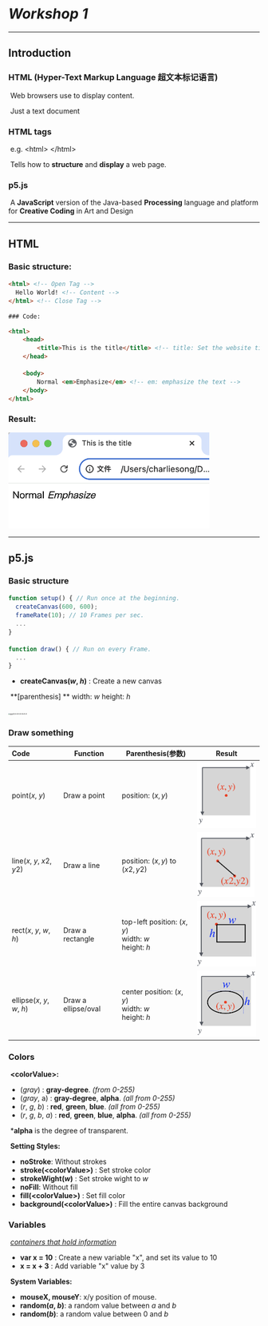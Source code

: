 # ***Workshop 1***

---

## **Introduction**

### **HTML** (Hyper-Text Markup Language 超文本标记语言)

​			Web browsers use to display content.

​			Just a text document

### HTML **tags** 

​			e.g. \<html\> \</html\>

​			Tells how to **structure** and **display** a web page.

### **p5.js**

​			A **JavaScript** version of the Java-based **Processing** language and platform for **Creative Coding** in Art and Design				

---

## **HTML**

### Basic structure:

```html
<html> <!-- Open Tag -->
  Hello World! <!-- Content -->
</html> <!-- Close Tag --> 
```

	### Code:

```html
<html>
	<head>
		<title>This is the title</title> <!-- title: Set the website title -->
	</head>
  
	<body>
		Normal <em>Emphasize</em> <!-- em: emphasize the text -->
	</body>
</html>
```

### Result:

<img src="Media/html1.png" alt="html1" style="zoom:60%;" />

---

## **p5.js**

### Basic structure

```javascript
function setup() { // Run once at the beginning.
  createCanvas(600, 600);
  frameRate(10); // 10 Frames per sec.
  ...
}

function draw() { // Run on every Frame.
  ...
}
```

- **createCanvas($w$, $h$)** : Create a new canvas

​				**[parenthesis] **	width: $w$ 		height: $h$

<img src="/Users/charliesong/Library/Application Support/typora-user-images/截屏2024-09-03 09.41.47.png" alt="截屏2024-09-03 09.41.47" style="zoom:20%;" />

### Draw something

| Code                        | Function            | Parenthesis(参数)                                           | Result                                                      |
| :-------------------------- | ------------------- | ----------------------------------------------------------- | ----------------------------------------------------------- |
| point($x$, $y$)             | Draw a point        | position: $(x,y)$                                           | <img src="Media/draw1.png" alt="draw1" style="zoom:20%;" /> |
| line($x$, $y$, $x2$, $y2$)  | Draw a line         | position: $(x,y)$ to $(x2,y2)$                              | <img src="Media/draw2.png" alt="draw2" style="zoom:20%;" /> |
| rect($x$, $y$, $w$, $h$)    | Draw a rectangle    | top-left position: $(x,y)$<br />width: $w$<br />height: $h$ | <img src="Media/draw3.png" alt="draw3" style="zoom:20%;" /> |
| ellipse($x$, $y$, $w$, $h$) | Draw a ellipse/oval | center position: $(x,y)$<br />width: $w$<br />height: $h$   | <img src="Media/draw4.png" alt="draw4" style="zoom:20%;" /> |



### Colors

​	**\<colorValue\>:**

- ($gray$) : **gray-degree**. _(from 0-255)_
- ($gray$, a) : **gray-degree**, **alpha**. _(all from 0-255)_
- ($r$, $g$, $b$) : **red**, **green**, **blue**. _(all from 0-255)_
- ($r$, $g$, $b$, $a$) :  **red**, **green**, **blue**, **alpha**. _(all from 0-255)_

​			***alpha** is the degree of transparent.

​	**Setting Styles:**

- **noStroke**:  Without strokes
- **stroke(\<colorValue\>)** : Set stroke color
- **strokeWight($w$)** : Set stroke wight to $w$
- **noFill**:  Without fill
- **fill(\<colorValue\>)** : Set fill color
- **background(\<colorValue\>)** : Fill the entire canvas background

### Variables

​	<u>*containers that hold information*</u>

- **var x = 10** : Create a new variable "x", and set its value to 10
- **x = x + 3** : Add variable "x" value by 3

​	**System Variables:**

- **mouseX, mouseY**: x/y position of mouse.
- **random($a$, $b$)**: a random value between $a$ and $b$
- **random($b$)**: a random value between $0$ and $b$
